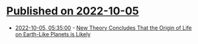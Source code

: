 # [Published on 2022-10-05](index.md)

* [2022-10-05, 05:35:00](https://soylentnews.org/article.pl?sid=22/10/04/1612223&from=rss) - [New Theory Concludes That the Origin of Life on Earth-Like Planets is Likely](https://soylentnews.org/article.pl?sid=22/10/04/1612223&from=rss)

